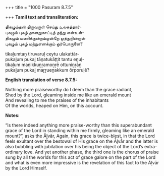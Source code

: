 +++
title = "1000 Pasuram 8.7.5"

+++
**Tamil text and transliteration:**

திகழும்தன் திருவருள் செய்து உலகத்தார்-  
புகழும் புகழ் தானதுகாட்டித் தந்து என்உள்-  
திகழும் மணிக்குன்றம்ஒன்றே ஒத்துநின்றான்  
புகழும் புகழ் மற்றுஎனக்கும் ஓர்பொருளே?

tikaḻumtaṉ tiruvaruḷ ceytu ulakattār-  
pukaḻum pukaḻ tāṉatukāṭṭit tantu eṉuḷ-  
tikaḻum maṇikkuṉṟamoṉṟē ottuniṉṟāṉ  
pukaḻum pukaḻ maṟṟueṉakkum ōrporuḷē?

**English translation of verse 8.7.5:**

Nothing more praiseworthy do I deem than the grace radiant,  
Shed by the Lord, gleaming inside me like an emerald mount  
And revealing to me the praises of the inhabitants  
Of the worlds, heaped on Him, on this account.

**Notes:**

“Is there indeed anything more praise-worthy than this superabundant grace of the Lord in standing within me firmly, gleaming like an emerald mount?”, asks the Āḻvār, Again, this grace is twice-blest, in that the Lord feels exultant over the bestowal of His grace on the Āḻvār and the latter is also bubbling with jubilation over his being the object of the Lord’s extra-ordinary love. And yet another phase, the third one is the chorus of praise sung by all the worlds for this act of grace galore on the part of the Lord and what is even more impressive is the revelation of this fact to the Āḻvār by the Lord Himself.



